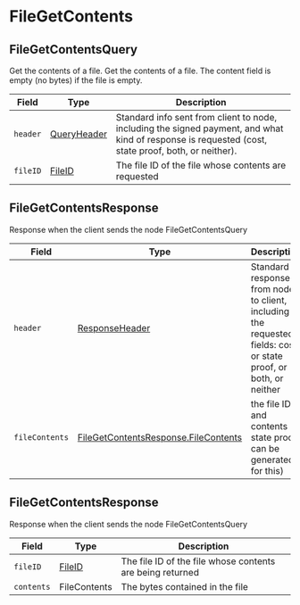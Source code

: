 # FileGetContents

## FileGetContentsQuery

Get the contents of a file. Get the contents of a file. The content field is empty (no bytes) if the file is empty.

| Field    | Type                                                                                                                                          | Description                                                                                                                                         |
| -------- | --------------------------------------------------------------------------------------------------------------------------------------------- | --------------------------------------------------------------------------------------------------------------------------------------------------- |
| `header` | [QueryHeader](https://github.com/theekrystallee/hedera-style-guide/blob/sdk-v1/deprecated/hedera-api/file-service/broken-reference/README.md) | Standard info sent from client to node, including the signed payment, and what kind of response is requested (cost, state proof, both, or neither). |
| `fileID` | [FileID](https://github.com/theekrystallee/hedera-style-guide/blob/sdk-v1/deprecated/hedera-api/file-service/broken-reference/README.md)      | The file ID of the file whose contents are requested                                                                                                |

## FileGetContentsResponse

Response when the client sends the node FileGetContentsQuery

| Field          | Type                                                                               | Description                                                                                                      |
| -------------- | ---------------------------------------------------------------------------------- | ---------------------------------------------------------------------------------------------------------------- |
| `header`       | [ResponseHeader](../miscellaneous/responseheader.md)                               | Standard response from node to client, including the requested fields: cost, or state proof, or both, or neither |
| `fileContents` | [FileGetContentsResponse.FileContents](filegetcontents.md#filegetcontentsresponse) | the file ID and contents (a state proof can be generated for this)                                               |

## FileGetContentsResponse

Response when the client sends the node FileGetContentsQuery

| Field      | Type                               | Description                                               |
| ---------- | ---------------------------------- | --------------------------------------------------------- |
| `fileID`   | [FileID](../basic-types/fileid.md) | The file ID of the file whose contents are being returned |
| `contents` | FileContents                       | The bytes contained in the file                           |

